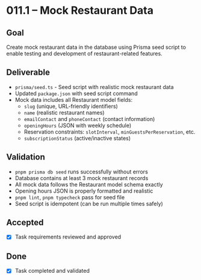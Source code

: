 # 011.1 – Mock Restaurant Data

## Goal

Create mock restaurant data in the database using Prisma seed script to enable testing and development of restaurant-related features.

## Deliverable

- `prisma/seed.ts` - Seed script with realistic mock restaurant data
- Updated `package.json` with seed script command
- Mock data includes all Restaurant model fields:
  - `slug` (unique, URL-friendly identifiers)
  - `name` (realistic restaurant names)
  - `emailContact` and `phoneContact` (contact information)
  - `openingHours` (JSON with weekly schedule)
  - Reservation constraints: `slotInterval`, `minGuestsPerReservation`, etc.
  - `subscriptionStatus` (active/inactive states)

## Validation

- `pnpm prisma db seed` runs successfully without errors
- Database contains at least 3 mock restaurant records
- All mock data follows the Restaurant model schema exactly
- Opening hours JSON is properly formatted and realistic
- `pnpm lint`, `pnpm typecheck` pass for seed file
- Seed script is idempotent (can be run multiple times safely)

## Accepted

- [x] Task requirements reviewed and approved

## Done

- [x] Task completed and validated
